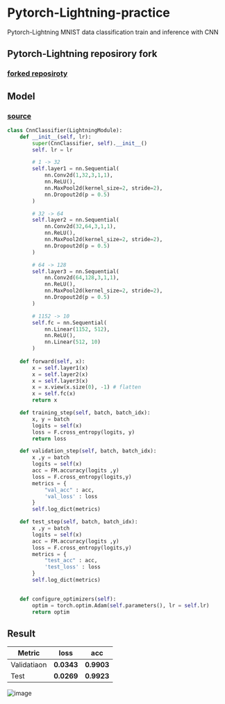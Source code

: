 # Pytorch-Lightning-practice

Pytorch-Lightning MNIST data classification train and inference with CNN

## Pytorch-Lightning reposirory fork

### [forked reposiroty](https://github.com/halucinor/lightning/tree/master)

## Model

### [source](mnist_cnn.ipynb)

```python
class CnnClassifier(LightningModule):
    def __init__(self, lr):
        super(CnnClassifier, self).__init__()
        self. lr = lr

        # 1 -> 32
        self.layer1 = nn.Sequential(
            nn.Conv2d(1,32,3,1,1),
            nn.ReLU(),
            nn.MaxPool2d(kernel_size=2, stride=2),
            nn.Dropout2d(p = 0.5)
        )

        # 32 -> 64
        self.layer2 = nn.Sequential(
            nn.Conv2d(32,64,3,1,1),
            nn.ReLU(),
            nn.MaxPool2d(kernel_size=2, stride=2),
            nn.Dropout2d(p = 0.5)
        )

        # 64 -> 128
        self.layer3 = nn.Sequential(
            nn.Conv2d(64,128,3,1,1),
            nn.ReLU(),
            nn.MaxPool2d(kernel_size=2, stride=2),
            nn.Dropout2d(p = 0.5)
        )

        # 1152 -> 10
        self.fc = nn.Sequential(
            nn.Linear(1152, 512),
            nn.ReLU(),
            nn.Linear(512, 10)
        )
    
    def forward(self, x):
        x = self.layer1(x)
        x = self.layer2(x)
        x = self.layer3(x)
        x = x.view(x.size(0), -1) # flatten
        x = self.fc(x)
        return x

    def training_step(self, batch, batch_idx):
        x, y = batch
        logits = self(x)
        loss = F.cross_entropy(logits, y)
        return loss

    def validation_step(self, batch, batch_idx):
        x ,y = batch
        logits = self(x)
        acc = FM.accuracy(logits ,y)
        loss = F.cross_entropy(logits,y)
        metrics = {
            "val_acc" : acc,
            'val_loss' : loss
        }
        self.log_dict(metrics)

    def test_step(self, batch, batch_idx):
        x ,y = batch
        logits = self(x)
        acc = FM.accuracy(logits ,y)
        loss = F.cross_entropy(logits,y)
        metrics = {
            "test_acc" : acc,
            'test_loss' : loss
        }
        self.log_dict(metrics)

    
    def configure_optimizers(self):
        optim = torch.optim.Adam(self.parameters(), lr = self.lr)
        return optim
```

## Result

|Metric| loss | acc|
|---|---|---|
|Validatiaon|**0.0343**|**0.9903**|
|Test  | **0.0269** | **0.9923** |

![image](https://user-images.githubusercontent.com/10546369/174806921-2c7562a2-e4f2-4ee3-9f8c-8ffdc397bc17.png)
